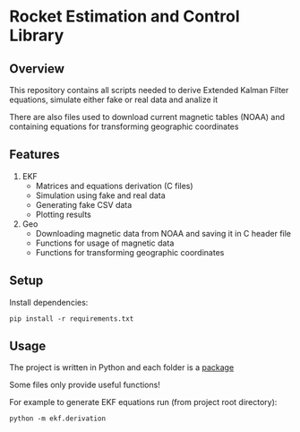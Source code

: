 # Rocket Estimation and Control Library

## Overview
This repository contains all scripts needed to derive Extended Kalman Filter equations, simulate either fake or real data and analize it

There are also files used to download current magnetic tables (NOAA) and containing equations for transforming geographic coordinates

## Features
1. EKF
   - Matrices and equations derivation (C files)
   - Simulation using fake and real data
   - Generating fake CSV data
   - Plotting results
2. Geo
   - Downloading magnetic data from NOAA and saving it in C header file
   - Functions for usage of magnetic data
   - Functions for transforming geographic coordinates

## Setup
Install dependencies:

```
pip install -r requirements.txt
```

## Usage
The project is written in Python and each folder is a [package](https://docs.python.org/3/tutorial/modules.html#packages)

Some files only provide useful functions!

For example to generate EKF equations run (from project root directory):

```
python -m ekf.derivation
```